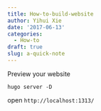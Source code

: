 ```yaml
---
title: How-to-build-website
author: Yihui Xie
date: '2017-06-13'
categories:
  - How-to
draft: true
slug: a-quick-note
---
```


Preview your website

```shell
hugo server -D
```
open `http://localhost:1313/`